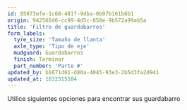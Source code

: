 ```yaml
---
id: 85073efe-1c68-481f-9dba-0b97b161b6b1
origin: 942565d6-cc99-4d5c-858e-9b572a99ab5a
title: 'Filtro de guardabarros'
form_labels:
  tyre_size: 'Tamaño de llanta'
  axle_type: 'Tipo de eje'
  mudguard: Guardabarros
  finish: Terminar
  part_number: 'Parte #'
updated_by: b1671d61-d80a-4045-93e3-2b5d3fa2d941
updated_at: 1632315104
---
```

Utilice siguientes opciones para encontrar sus guardabarro